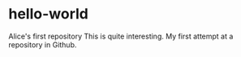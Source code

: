 # hello-world
Alice's first repository 
This is quite interesting. My first attempt at a repository in Github. 
